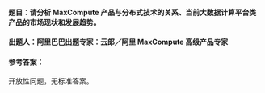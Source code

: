 #### **题目**：请分析 MaxCompute 产品与分布式技术的关系、当前大数据计算平台类产品的市场现状和发展趋势。

#### **出题人**：阿里巴巴出题专家：云郎／阿里 MaxCompute 高级产品专家

#### **参考答案**：

开放性问题，无标准答案。

